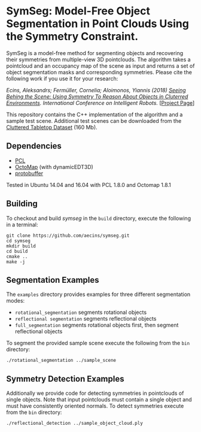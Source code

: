 # SymSeg: Model-Free Object Segmentation in Point Clouds Using the Symmetry Constraint.

SymSeg is a model-free method for segmenting objects and recovering their symmetries from multiple-view 3D pointclouds. The algorithm takes a pointcloud and an occupancy map of the scene as input and returns a set of object segmentation masks and corresponding symmetries. Please cite the following work if you use it for your research:

*Ecins, Aleksandrs; Ferm&uuml;ller, Cornelia; Aloimonos, Yiannis (2018) [Seeing Behing the Scene: Using Symmetry To Reason About Objects in Cluterred Environments](http://users.umiacs.umd.edu/~aecins/projects/symseg/symmetry_segmentation_IROS18.pdf). International Conference on Intelligent Robots.* [[Project Page](http://users.umiacs.umd.edu/~aecins/projects/symseg/)]

This repository contains the C++ implementation of the algorithm and a sample test scene. Additional test scenes can be downloaded from the [Cluttered Tabletop Dataset](http://www.umiacs.umd.edu/~aecins/projects/symseg/dataset/CTD.tar.gz) (160 Mb).

## Dependencies ##
- [PCL](https://github.com/PointCloudLibrary/pcl)
- [OctoMap](https://github.com/OctoMap/octomap) (with dynamicEDT3D)
- [protobuffer](https://developers.google.com/protocol-buffers/)

Tested in Ubuntu 14.04 and 16.04 with PCL 1.8.0 and Octomap 1.8.1


## Building ##

To checkout and build *symseg* in the `build` directory, execute the following in a terminal:

```
git clone https://github.com/aecins/symseg.git
cd symseg
mkdir build
cd build
cmake ..
make -j
```

## Segmentation Examples ##
The `examples` directory provides examples for three different segmentation modes:
- `rotational_segmentation` segments rotational objects
- `reflectional segmentation` segments reflectional objects
- `full_segmentation` segments rotational objects first, then segment reflectional objects

To segment the provided sample scene execute the following from the `bin` directory:
```
./rotational_segmentation ../sample_scene
```

## Symmetry Detection Examples ##

Additionally we provide code for detecting symmetries in pointclouds of single objects. Note that input pointclouds must contain a single object and must have consistently oriented normals. To detect symmetries execute from the `bin` directory:
```
./reflectional_detection ../sample_object_cloud.ply
```